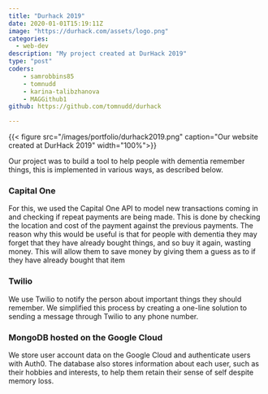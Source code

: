 ```yaml
---
title: "Durhack 2019"
date: 2020-01-01T15:19:11Z
image: "https://durhack.com/assets/logo.png"
categories:
  - web-dev
description: "My project created at DurHack 2019"
type: "post"
coders:
    - samrobbins85
    - tomnudd
    - karina-talibzhanova
    - MAGGithub1
github: https://github.com/tomnudd/durhack

---
```

{{< figure src="/images/portfolio/durhack2019.png" caption="Our website created at DurHack 2019" width="100%">}}

Our project was to build a tool to help people with dementia remember things, this is implemented in various ways, as described below.

### Capital One
For this, we used the Capital One API to model new transactions coming in and checking if repeat payments are being made. This is done by checking the location and cost of the payment against the previous payments. The reason why this would be useful is that for people with dementia they may forget that they have already bought things, and so buy it again, wasting money. This will allow them to save money by giving them a guess as to if they have already bought that item


### Twilio
We use Twilio to notify the person about important things they should remember. We simplified this process by creating a one-line solution to sending a message through Twilio to any phone number.

### MongoDB hosted on the Google Cloud
We store user account data on the Google Cloud and authenticate users with Auth0. The database also stores information about each user, such as their hobbies and interests, to help them retain their sense of self despite memory loss.
